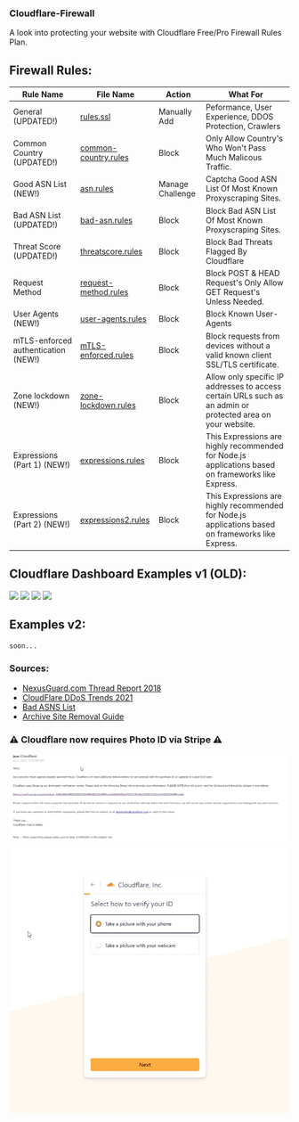 ### Cloudflare-Firewall

A look into protecting your website with Cloudflare Free/Pro Firewall Rules Plan.

## Firewall Rules: 

Rule Name | File Name | Action | What For
---- | ---- | ---- | ----
General (UPDATED!) | [rules.ssl](./rules.ssl) | Manually Add | Peformance, User Experience, DDOS Protection, Crawlers<br>
Common Country (UPDATED!) | [common-country.rules](./common-country.rules) | Block | Only Allow Country's Who Won't Pass Much Malicous Traffic.<br>
Good ASN List (NEW!) | [asn.rules](./asn.rules) | Manage Challenge | Captcha Good ASN List Of Most Known Proxyscraping Sites.<br>
Bad ASN List (UPDATED!) | [bad-asn.rules](./bad-asn.rules) | Block | Block Bad ASN List Of Most Known Proxyscraping Sites.<br>
Threat Score (UPDATED!) | [threatscore.rules](./threatscore.rules) | Block | Block Bad Threats Flagged By Cloudflare<br>
Request Method | [request-method.rules](./request-method.rules) | Block | Block POST & HEAD Request's Only Allow GET Request's Unless Needed.<br>
User Agents (NEW!) | [user-agents.rules](./user-agents.rules) | Block | Block Known User-Agents <br>
mTLS-enforced authentication (NEW!) | [mTLS-enforced.rules](./mTLS-enforced.rules) | Block | Block requests from devices without a valid known client SSL/TLS certificate. <br>
Zone lockdown (NEW!) | [zone-lockdown.rules](./zone-lockdown.rules) | Block | Allow only specific IP addresses to access certain URLs such as an admin or protected area on your website. <br>
Expressions (Part 1) (NEW!) | [expressions.rules](./expressions.rules) | Block | This Expressions are highly recommended for Node.js applications based on frameworks like Express. <br>
Expressions (Part 2) (NEW!) | [expressions2.rules](./expressions2.rules) | Block | This Expressions are highly recommended for Node.js applications based on frameworks like Express. <br>

## Cloudflare Dashboard Examples v1 (OLD): 
![](https://media.discordapp.net/attachments/819747919581675530/829677841292460042/unknown.png) 
![](https://media.discordapp.net/attachments/819747919581675530/829678093706592276/unknown.png) 
![](https://media.discordapp.net/attachments/819747919581675530/829678478278000650/unknown.png) 
![](https://media.discordapp.net/attachments/819747919581675530/829678903131897906/unknown.png) 

## Examples v2: 
```
soon...
```

### Sources:

-   [NexusGuard.com Thread Report 2018](https://www.nexusguard.com/hubfs/2019%20PTC/Nexusguard_Q3%202018%20Threat%20Report.pdf)
-   [CloudFlare DDoS Trends 2021](https://blog.cloudflare.com/ddos-attack-trends-for-2021-q2/)
-   [Bad ASNS List](https://github.com/brianhama/bad-asn-list/blob/master/bad-asn-list.csv)
-   [Archive Site Removal Guide](https://blog.reputationx.com/block-wayback-machine)

### ⚠️ Cloudflare now requires Photo ID via Stripe ⚠️
![](screenshots/1.jpg)
![](screenshots/2.jpg)
